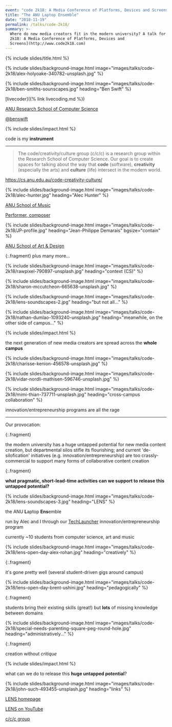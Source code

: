 ```yaml
---
event: "code 2k18: A Media Conference of Platforms, Devices and Screens"
title: "The ANU Laptop Ensemble"
date: "2018-11-19"
permalink: /talks/code-2k18/
summary: >-
  Where do new media creators fit in the modern university? A talk for [code
  2k18: A Media Conference of Platforms, Devices and
  Screens](http://www.code2k18.com)
---
```


{% include slides/title.html %}

{% include slides/background-image.html image="images/talks/code-2k18/alex-holyoake-340782-unsplash.jpg" %}

{% include slides/background-image.html image="images/talks/code-2k18/ben-smiths-sounscapes.jpg" heading="Ben Swift" %}

[livecoder]({% link livecoding.md %})

[ANU Research School of Computer Science](https://cs.anu.edu.au/code-creativity-culture/)

[@benswift](https://twitter.com/benswift)

{% include slides/impact.html %}

code is my **instrument**

---

> The code/creativity/culture group (c/c/c) is a research group within the
> Research School of Computer Science. Our goal is to create spaces for talking
> about the way that **code** (software), **creativity** (especially the arts)
> and **culture** (life) intersect in the modern world.

<https://cs.anu.edu.au/code-creativity-culture/>

{% include slides/background-image.html image="images/talks/code-2k18/alec-hunter.jpg" heading="Alec Hunter" %}

[ANU School of Music](http://music.cass.anu.edu.au/people/dr-alexander-hunter)

[Performer, composer](https://alexanderhunter.co.uk/)

{% include slides/background-image.html image="images/talks/code-2k18/JP-profile.jpg" heading="Jean-Philippe Demarais" bgsize="contain" %}

[ANU School of Art & Design](http://soad.cass.anu.edu.au/people/jean-philippe-demarais)

{:.fragment} plus many more...

{% include slides/background-image.html image="images/talks/code-2k18/rawpixel-790897-unsplash.jpg" heading="context (CS)" %}

{% include slides/background-image.html image="images/talks/code-2k18/sharon-mccutcheon-665638-unsplash.jpg" %}

{% include slides/background-image.html image="images/talks/code-2k18/lens-soundscapes-2.jpg" heading="but not all..." %}

{%
 include slides/background-image.html
 image="images/talks/code-2k18/nathan-dumlao-1093240-unsplash.jpg"
 heading="meanwhile, on the other side of campus..."
%}

{% include slides/impact.html %}

the next generation of new media creators are spread across the **whole campus**

{% include slides/background-image.html image="images/talks/code-2k18/charisse-kenion-456578-unsplash.jpg" %}

{% include slides/background-image.html image="images/talks/code-2k18/vidar-nordli-mathisen-596746-unsplash.jpg" %}

{%
 include slides/background-image.html
 image="images/talks/code-2k18/mimi-thian-737711-unsplash.jpg"
 heading="cross-campus collaboration"
%}

innovation/entrepreneurship programs are all the rage

---

Our provocation:

{:.fragment}

the modern university has a huge untapped potential for new media content
creation, but departmental silos stifle its flourishing; and current
'de-silofication' initiatives (e.g. innovation/entrepreneurship) are too
crassly-commercial to support many forms of collaborative content creation

{:.fragment}

**what pragmatic, short-lead-time activities can we support to release this
untapped potential?**

{% include slides/background-image.html image="images/talks/code-2k18/lens-soundscapes-3.jpg" heading="LENS" %}

the ANU **L**aptop **Ens**emble

run by Alec and I through our
[TechLauncher](https://cs.anu.edu.au/TechLauncher/) innovation/entrepreneurship
program

currently ~10 students from computer science, art and music

{% include slides/background-image.html image="images/talks/code-2k18/lens-open-day-alex-rohan.jpg" heading="creatively" %}

{:.fragment}

it's gone pretty well (several student-driven gigs around campus)

{% include slides/background-image.html image="images/talks/code-2k18/lens-open-day-brent-ushini.jpg" heading="pedagogically" %}

{:.fragment}

students bring their existing skills (great!) but **lots** of missing knowledge
between domains

{% include slides/background-image.html image="images/talks/code-2k18/special-needs-parenting-square-peg-round-hole.jpg" heading="administratively..." %}

{:.fragment}

creation without _critique_

{% include slides/impact.html %}

what can we do to release this **huge untapped potential**?

{% include slides/background-image.html image="images/talks/code-2k18/john-such-493455-unsplash.jpg" heading="links" %}

[LENS homepage](https://cs.anu.edu.au/code-creativity-culture/lens/)

[LENS on YouTube](https://www.youtube.com/channel/UCIU6SqIS02GJlnLOPqlwmpA)

[c/c/c group](https://cs.anu.edu.au/code-creativity-culture/)
